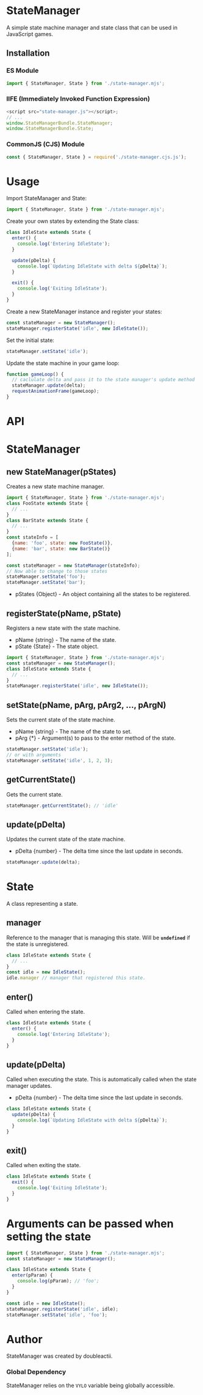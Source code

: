 # StateManager
A simple state machine manager and state class that can be used in JavaScript games.

## Installation

### ES Module

```js
import { StateManager, State } from './state-manager.mjs';
```

### IIFE (Immediately Invoked Function Expression)

```js
<script src="state-manager.js"></script>;
// ...
window.StateManagerBundle.StateManager;
window.StateManagerBundle.State;
```

### CommonJS (CJS) Module

```js
const { StateManager, State } = require('./state-manager.cjs.js');
```

# Usage
Import StateManager and State:
```js
import { StateManager, State } from './state-manager.mjs';
```
Create your own states by extending the State class:
```js
class IdleState extends State {
  enter() {
    console.log('Entering IdleState');
  }

  update(pDelta) {
    console.log(`Updating IdleState with delta ${pDelta}`);
  }

  exit() {
    console.log('Exiting IdleState');
  }
}
```
Create a new StateManager instance and register your states:
```js
const stateManager = new StateManager();
stateManager.registerState('idle', new IdleState());
```
Set the initial state:
```js
stateManager.setState('idle');
```
Update the state machine in your game loop:
```js
function gameLoop() {
  // caclulate delta and pass it to the state manager's update method
  stateManager.update(delta);
  requestAnimationFrame(gameLoop);
}
```
# API
# StateManager  

## new StateManager(pStates)  
Creates a new state machine manager.
```js
import { StateManager, State } from './state-manager.mjs';
class FooState extends State {
  // ...
}
class BarState extends State {
  // ...
}
const stateInfo = [
  {name: 'foo', state: new FooState()},
  {name: 'bar', state: new BarState()}
];

const stateManager = new StateManager(stateInfo);
// Now able to change to those states
stateManager.setState('foo');
stateManager.setState('bar');
```

- pStates {Object<State>} - An object containing all the states to be registered.
## registerState(pName, pState)  
Registers a new state with the state machine.

- pName {string} - The name of the state.
- pState {State} - The state object.
```js
import { StateManager, State } from './state-manager.mjs';
const stateManager = new StateManager();
class IdleState extends State {
  // ...
}
stateManager.registerState('idle', new IdleState());
```

## setState(pName, pArg, pArg2, ..., pArgN)  
Sets the current state of the state machine.

- pName {string} - The name of the state to set.
- pArg {*} - Argument(s) to pass to the enter method of the state.
```js
stateManager.setState('idle');
// or with arguments
stateManager.setState('idle', 1, 2, 3);
```
## getCurrentState()  
Gets the current state.

```js
stateManager.getCurrentState(); // 'idle'
```

## update(pDelta)  
Updates the current state of the state machine.

- pDelta {number} - The delta time since the last update in seconds.
```js
stateManager.update(delta);
```

# State
A class representing a state.

## manager
Reference to the manager that is managing this state. 
Will be **`undefined`** if the state is unregistered.
```js
class IdleState extends State {
  // ...
}
const idle = new IdleState();
idle.manager // manager that registered this state.
```

## enter()
Called when entering the state.
```js
class IdleState extends State {
  enter() {
    console.log('Entering IdleState');
  }
}
```

## update(pDelta)
Called when executing the state. This is automatically called when the state manager updates.

- pDelta {number} - The delta time since the last update in seconds.
```js
class IdleState extends State {
  update(pDelta) {
    console.log(`Updating IdleState with delta ${pDelta}`);
  }
}
```

## exit()
Called when exiting the state.
```js
class IdleState extends State {
  exit() {
    console.log('Exiting IdleState');
  }
}
```

# Arguments can be passed when setting the state

```js
import { StateManager, State } from './state-manager.mjs';
const stateManager = new StateManager();

class IdleState extends State {
  enter(pParam) {
    console.log(pParam); // 'foo';
  }
}

const idle = new IdleState();
stateManager.registerState('idle', idle);
stateManager.setState('idle', 'foo');


```

# Author
StateManager was created by doubleactii.

### Global Dependency

StateManager relies on the `VYLO` variable being globally accessible.